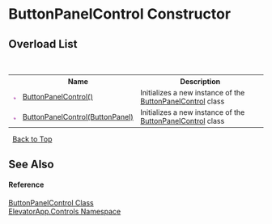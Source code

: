 # ButtonPanelControl Constructor 
 


## Overload List
&nbsp;<table><tr><th></th><th>Name</th><th>Description</th></tr><tr><td>![Public method](media/pubmethod.gif "Public method")</td><td><a href="M_ElevatorApp_Controls_ButtonPanelControl__ctor">ButtonPanelControl()</a></td><td>
Initializes a new instance of the <a href="T_ElevatorApp_Controls_ButtonPanelControl">ButtonPanelControl</a> class</td></tr><tr><td>![Public method](media/pubmethod.gif "Public method")</td><td><a href="M_ElevatorApp_Controls_ButtonPanelControl__ctor_1">ButtonPanelControl(ButtonPanel)</a></td><td>
Initializes a new instance of the <a href="T_ElevatorApp_Controls_ButtonPanelControl">ButtonPanelControl</a> class</td></tr></table>&nbsp;
<a href="#buttonpanelcontrol-constructor">Back to Top</a>

## See Also


#### Reference
<a href="T_ElevatorApp_Controls_ButtonPanelControl">ButtonPanelControl Class</a><br /><a href="N_ElevatorApp_Controls">ElevatorApp.Controls Namespace</a><br />